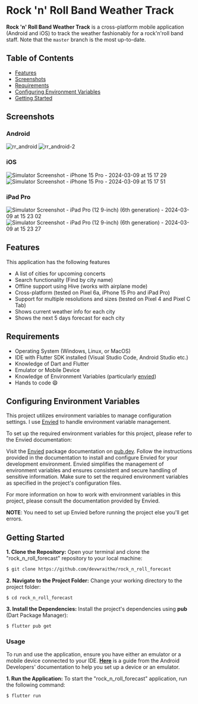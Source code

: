 # Rock 'n' Roll Band Weather Track

**Rock 'n' Roll Band Weather Track** is a cross-platform mobile application (Android and iOS) to track the weather fashionably for a rock'n'roll band staff. Note that the `master` branch is the most up-to-date.


## Table of Contents
- [Features](#features)
- [Screenshots](#screenshots)
- [Requirements](#requirements)
- [Configuring Environment Variables](configuring-environment-variables)
- [Getting Started](#getting-started)

## Screenshots
### Android
![rr_android](https://github.com/devwraithe/rock_n_roll_forecast/assets/39105147/a7b3e934-7f71-40ec-8a04-c242e203af65)
![rr_android-2](https://github.com/devwraithe/rock_n_roll_forecast/assets/39105147/c0dd898e-47dd-4ca1-b84c-984089a22b4a)

### iOS
![Simulator Screenshot - iPhone 15 Pro - 2024-03-09 at 15 17 29](https://github.com/devwraithe/rock_n_roll_forecast/assets/39105147/74b3bbd3-0c56-4b50-ba3f-4d235edfeb93)
![Simulator Screenshot - iPhone 15 Pro - 2024-03-09 at 15 17 51](https://github.com/devwraithe/rock_n_roll_forecast/assets/39105147/18a8105b-c5ee-4e80-8b27-6ff03c14faf9)

### iPad Pro
![Simulator Screenshot - iPad Pro (12 9-inch) (6th generation) - 2024-03-09 at 15 23 02](https://github.com/devwraithe/rock_n_roll_forecast/assets/39105147/12ed9b81-6b95-40c5-b578-1dd8fb5f3225)
![Simulator Screenshot - iPad Pro (12 9-inch) (6th generation) - 2024-03-09 at 15 23 27](https://github.com/devwraithe/rock_n_roll_forecast/assets/39105147/2da7eef2-cf9f-43d7-bb4f-93233d9c03fb)


## Features

This application has the following features
- A list of cities for upcoming concerts
- Search functionality (Find by city name)
- Offline support using Hive (works with airplane mode)
- Cross-platform (tested on Pixel 6a, iPhone 15 Pro and iPad Pro)
- Support for multiple resolutions and sizes (tested on Pixel 4 and Pixel C Tab)
- Shows current weather info for each city
- Shows the next 5 days forecast for each city

## Requirements

- Operating System (Windows, Linux, or MacOS)
- IDE with Flutter SDK installed (Visual Studio Code, Android Studio etc.)
- Knowledge of Dart and Flutter
- Emulator or Mobile Device
- Knowledge of Environment Variables (particularly [envied](https://pub.dev/packages/envied))
- Hands to code :smile:


## Configuring Environment Variables

This project utilizes environment variables to manage configuration settings. I use [Envied](https://pub.dev/packages/envied) to handle environment variable management.

To set up the required environment variables for this project, please refer to the Envied documentation:

Visit the [Envied](https://pub.dev/packages/envied) package documentation on [pub.dev](https://www.pub.dev).
Follow the instructions provided in the documentation to install and configure Envied for your development environment.
Envied simplifies the management of environment variables and ensures consistent and secure handling of sensitive information. Make sure to set the required environment variables as specified in the project's configuration files.

For more information on how to work with environment variables in this project, please consult the documentation provided by Envied.

**NOTE**: You need to set up Envied before running the project else you'll get errors.


## Getting Started

**1. Clone the Repository:** Open your terminal and clone the "rock_n_roll_forecast" repository to your local machine:

```sh
$ git clone https://github.com/devwraithe/rock_n_roll_forecast
```

**2. Navigate to the Project Folder:** Change your working directory to the project folder:

```
$ cd rock_n_roll_forecast
```

**3. Install the Dependencies:** Install the project's dependencies using **pub** (Dart Package Manager):

```sh
$ flutter pub get
```

### Usage

To run and use the application, ensure you have either an emulator or a mobile device connected to your IDE. **[Here](https://developer.android.com/design-for-safety/privacy-sandbox/download#:~:text=Set%20up%20an%20Android%20device%20emulator%20image,-To%20set%20up&text=In%20Android%20Studio%2C%20go%20to,it%20isn't%20already%20installed.)** is a guide from the Android Developers' documentation to help you set up a device or an emulator.

**1. Run the Application:** To start the "rock_n_roll_forecast" application, run the following command:

```sh
$ flutter run
```

